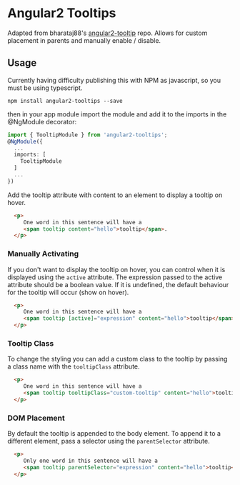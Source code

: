 # Angular2 Tooltips

Adapted from bharataj88's [angular2-tooltip](https://github.com/bharatraj88/angular2-tooltip) repo.  Allows for custom placement in parents and manually enable / disable.

## Usage

Currently having difficulty publishing this with NPM as javascript, so you must be using typescript.

```
npm install angular2-tooltips --save
```

then in your app module import the module and add it to the imports in the @NgModule decorator:

```ts
import { TooltipModule } from 'angular2-tooltips';
@NgModule({
  ...
  imports: [
    TooltipModule
  ]
  ...
})
```

Add the tooltip attribute with content to an element to display a tooltip on hover.

```html
  <p>
     One word in this sentence will have a
     <span tooltip content="hello">tooltip</span>.
  </p>
```

### Manually Activating
If you don't want to display the tooltip on hover, you can control when it is displayed using the `active` attribute.  The expression passed to the active attribute should be a boolean value.  If it is undefined, the default behaviour for the tooltip will occur (show on hover).

```html
  <p>
     One word in this sentence will have a
     <span tooltip [active]="expression" content="hello">tooltip</span>.
  </p>
```

### Tooltip Class
To change the styling you can add a custom class to the tooltip by passing a class name with the `tooltipClass` attribute.

```html
  <p>
     One word in this sentence will have a
     <span tooltip tooltipClass="custom-tooltip" content="hello">tooltip</span>.
  </p>
```

### DOM Placement
By default the tooltip is appended to the body element.  To append it to a different element, pass a selector using the `parentSelector` attribute.

```html
  <p>
     Only one word in this sentence will have a
     <span tooltip parentSelector="expression" content="hello">tooltip</span>.
  </p>
```
